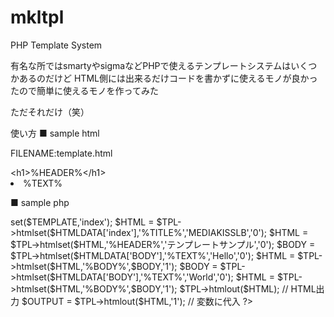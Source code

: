 # mkltpl
PHP Template System

有名な所ではsmartyやsigmaなどPHPで使えるテンプレートシステムはいくつかあるのだけど
HTML側には出来るだけコードを書かずに使えるモノが良かったので簡単に使えるモノを作ってみた

ただそれだけ（笑）

使い方
■ sample html

FILENAME:template.html
<html>
  <head>
    <title>%TITLE%</title>
  </head>
  <body>
    &lt;h1&gt;%HEADER%&lt;/h1&gt;
 <!-- Begin BODY -->
    <li>%TEXT%</li>
 <!-- End BODY -->
  </body>
</html>


■ sample php

<?php
  require_once "mkltpl.php";
  
  $TPL  = new template();
  
  $TEMPLATE = "template.html";
  $HTMLDATA = $TPL->set($TEMPLATE,'index');
  $HTML     = $TPL->htmlset($HTMLDATA['index'],'%TITLE%','MEDIAKISSLB','0');
  $HTML     = $TPL->htmlset($HTML,'%HEADER%','テンプレートサンプル','0');
  
  $BODY     = $TPL->htmlset($HTMLDATA['BODY'],'%TEXT%','Hello','0');
  $HTML     = $TPL->htmlset($HTML,'%BODY%',$BODY,'1');
  
  $BODY     = $TPL->htmlset($HTMLDATA['BODY'],'%TEXT%','World','0');
  $HTML     = $TPL->htmlset($HTML,'%BODY%',$BODY,'1');
  
  $TPL->htmlout($HTML);  // HTML出力
  $OUTPUT   = $TPL->htmlout($HTML,'1');  // 変数に代入
?>
